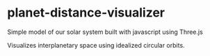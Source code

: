 # planet-distance-visualizer

Simple model of our solar system
built with javascript using Three.js

Visualizes interplanetary space
using idealized circular orbits.